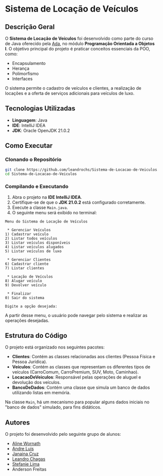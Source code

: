 # Sistema de Locação de Veículos

## Descrição Geral

O **Sistema de Locação de Veículos** foi desenvolvido como parte do curso de Java oferecido pela [Ada](https://ada.tech/), no módulo **Programação Orientada a Objetos I**. O objetivo principal do projeto é praticar conceitos essenciais da POO, como:

- Encapsulamento
- Herança
- Polimorfismo
- Interfaces

O sistema permite o cadastro de veículos e clientes, a realização de locações e a oferta de serviços adicionais para veículos de luxo.

## Tecnologias Utilizadas

- **Linguagem**: Java
- **IDE**: IntelliJ IDEA
- **JDK**: Oracle OpenJDK 21.0.2

## Como Executar

### Clonando o Repositório

```bash
git clone https://github.com/leandrochs/Sistema-de-Locacao-de-Veiculos.git
cd Sistema-de-Locacao-de-Veiculos
```

### Compilando e Executando

1. Abra o projeto na **IDE IntelliJ IDEA**.
2. Certifique-se de que o **JDK 21.0.2** está configurado corretamente.
3. Execute a classe `Main.java`.
4. O seguinte menu será exibido no terminal:

```
Menu do Sistema de Locação de Veículos

 * Gerenciar Veículos
1) Cadastrar veículo
2) Listar todos veículos
3) Listar veículos disponíveis
4) Listar veículos alugados
5) Listar veículos de luxo

 * Gerenciar Clientes
6) Cadastrar cliente
7) Listar clientes

 * Locação de Veículos
8) Alugar veículo
9) Devolver veículo

 * Finalizar
0) Sair do sistema

Digite a opção desejada:
```

A partir desse menu, o usuário pode navegar pelo sistema e realizar as operações desejadas.

## Estrutura do Código

O projeto está organizado nos seguintes pacotes:

- **Clientes**: Contém as classes relacionadas aos clientes (Pessoa Física e Pessoa Jurídica).
- **Veículos**: Contém as classes que representam os diferentes tipos de veículos (CarroComum, CarroPremium, SUV, Moto, Caminhao).
- **LocacaoDeVeiculos**: Responsável pelas operações de aluguel e devolução dos veículos.
- **BancoDeDados**: Contém uma classe que simula um banco de dados utilizando listas em memória.

Na classe `Main`, há um mecanismo para popular alguns dados iniciais no "banco de dados" simulado, para fins didáticos.

## Autores

O projeto foi desenvolvido pelo seguinte grupo de alunos:

- [Aline Wornath](https://github.com/AlineWornath)
- [Andre Luis](https://github.com/andreknapik)
- [Janaina Cruz](https://github.com/JanaCruzS)
- [Leandro Chagas](https://github.com/leandrochs)
- [Stefanie Lima](https://github.com/Stefanie-Grou)
- Anderson Freitas

